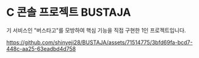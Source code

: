 # C 콘솔 프로젝트 BUSTAJA

기 서비스인 "버스타고"를 모방하여 핵심 기능을 직접 구현한 1인 프로젝트입니다.

https://github.com/shinyeji28/BUSTAJA/assets/71514775/3bfd69fa-bcd7-448c-aa25-63eadbd4d758



